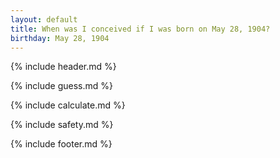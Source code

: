 ```yaml
---
layout: default
title: When was I conceived if I was born on May 28, 1904?
birthday: May 28, 1904
---
```


{% include header.md %}

{% include guess.md %}

{% include calculate.md %}

{% include safety.md %}

{% include footer.md %}



